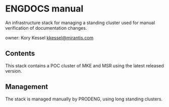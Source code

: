 # ENGDOCS manual

An infrastructure stack for managing a standing cluster used for manual verification
of documentation changes.

owner: Kory Kessel <kkessel@mirantis.com>

## Contents 

This stack contains a POC cluster of MKE and MSR using the latest released
version.

## Management

The stack is managed manually by PRODENG, using long standing clusters.
